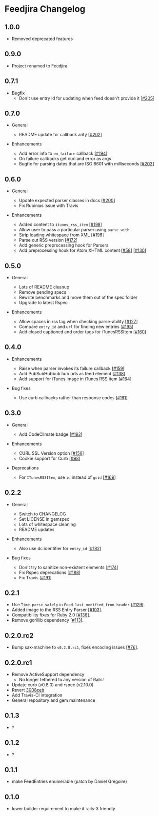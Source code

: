 # Feedjira Changelog

## 1.0.0

* Removed deprecated features

## 0.9.0

* Project renamed to Feedjira

## 0.7.1

* Bugfix
  * Don't use entry id for updating when feed doesn't provide it [[#205][]]

[#205]: https://github.com/pauldix/feedzirra/pull/205

## 0.7.0

* General
  * README update for callback arity [[#202][]]

* Enhancements
  * Add error info to `on_failure` callback [[#194][]]
  * On failure callbacks get curl and error as args
  * Bugfix for parsing dates that are ISO 8601 with milliseconds [[#203][]]

[#194]: https://github.com/pauldix/feedzirra/pull/194
[#202]: https://github.com/pauldix/feedzirra/pull/202
[#203]: https://github.com/pauldix/feedzirra/pull/203

## 0.6.0

* General
  * Update expected parser classes in docs [[#200][]]
  * Fix Rubinius issue with Travis

* Enhancements
  * Added content to `itunes_rss_item` [[#198][]]
  * Allow user to pass a particular parser using `parse_with`
  * Strip leading whitespace from XML [[#196][]]
  * Parse out RSS version [[#172][]]
  * Add generic preprocessing hook for Parsers
  * Add preprocessing hook for Atom XHTML content [[#58][]] [[#130][]]

[#58]: https://github.com/pauldix/feedzirra/pull/58
[#130]: https://github.com/pauldix/feedzirra/issues/130
[#172]: https://github.com/pauldix/feedzirra/issues/172
[#196]: https://github.com/pauldix/feedzirra/pull/196
[#198]: https://github.com/pauldix/feedzirra/pull/198
[#200]: https://github.com/pauldix/feedzirra/pull/200

## 0.5.0

* General
  * Lots of README cleanup
  * Remove pending specs
  * Rewrite benchmarks and move them out of the spec folder
  * Upgrade to latest Rspec

* Enhancements
  * Allow spaces in rss tag when checking parse-ability [[#127][]]
  * Compare `entry_id` and `url` for finding new entries [[#195][]]
  * Add closed captioned and order tags for iTunesRSSItem [[#160][]]

[#127]: https://github.com/pauldix/feedzirra/pull/127
[#160]: https://github.com/pauldix/feedzirra/pull/160
[#195]: https://github.com/pauldix/feedzirra/pull/195

## 0.4.0

* Enhancements
  * Raise when parser invokes its failure callback [[#159][]]
  * Add PubSubHubbub hub urls as feed element [[#138][]]
  * Add support for iTunes image in iTunes RSS item [[#164][]]

* Bug fixes
  * Use curb callbacks rather than response codes [[#161][]]

[#138]: https://github.com/pauldix/feedzirra/pull/138
[#159]: https://github.com/pauldix/feedzirra/issues/159
[#161]: https://github.com/pauldix/feedzirra/pull/161
[#164]: https://github.com/pauldix/feedzirra/pull/164

## 0.3.0

* General
  * Add CodeClimate badge [[#192][]]

* Enhancements
  * CURL SSL Version option [[#156][]]
  * Cookie support for Curb [[#98][]]

* Deprecations
  * For `ITunesRSSItem`, use `id` instead of `guid` [[#169][]]

[#98]: https://github.com/pauldix/feedzirra/pull/98
[#156]: https://github.com/pauldix/feedzirra/pull/156
[#169]: https://github.com/pauldix/feedzirra/pull/169
[#192]: https://github.com/pauldix/feedzirra/pull/192

## 0.2.2

* General
  * Switch to CHANGELOG
  * Set LICENSE in gemspec
  * Lots of whitespace cleaning
  * README updates

* Enhancements
  * Also use dc:identifier for `entry_id` [[#182][]]

* Bug fixes
  * Don't try to sanitize non-existent elements [[#174][]]
  * Fix Rspec deprecations [[#188][]]
  * Fix Travis [[#191][]]

[#174]: https://github.com/pauldix/feedzirra/pull/174
[#182]: https://github.com/pauldix/feedzirra/pull/182
[#188]: https://github.com/pauldix/feedzirra/pull/188
[#191]: https://github.com/pauldix/feedzirra/pull/191

## 0.2.1

* Use `Time.parse_safely` in `Feed.last_modified_from_header` [[#129][]].
* Added image to the RSS Entry Parser [[#103][]].
* Compatibility fixes for Ruby 2.0 [[#136][]].
* Remove gorillib dependency [[#113][]].

[#103]: https://github.com/pauldix/feedzirra/pull/103
[#113]: https://github.com/pauldix/feedzirra/pull/113
[#129]: https://github.com/pauldix/feedzirra/pull/129
[#136]: https://github.com/pauldix/feedzirra/pull/136

## 0.2.0.rc2

* Bump sax-machine to `v0.2.0.rc1`, fixes encoding issues [[#76][]].

[#76]: https://github.com/pauldix/feedzirra/issues/76

## 0.2.0.rc1

* Remove ActiveSupport dependency
  * No longer tethered to any version of Rails!
* Update curb (v0.8.0) and rspec (v2.10.0)
* Revert [3008ceb][]
* Add Travis-CI integration
* General repository and gem maintenance

[3008ceb]: https://github.com/pauldix/feedzirra/commit/3008ceb338df1f4c37a211d0aab8a6ad4f584dbc

## 0.1.3

* ?

## 0.1.2

* ?

## 0.1.1

* make FeedEntries enumerable (patch by Daniel Gregoire)

## 0.1.0

* lower builder requirement to make it rails-3 friendly
